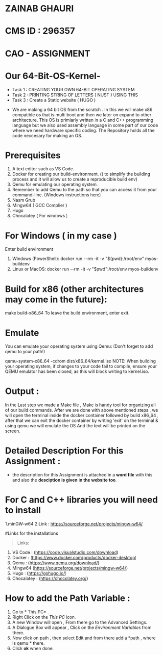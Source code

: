 
# ZAINAB GHAURI
# CMS ID : 296357
# CAO - ASSIGNMENT 

# Our 64-Bit-OS-Kernel- 
 * Task 1 : CREATING YOUR OWN 64-BIT OPERATING SYSTEM
 * Task 2 : PRINTING STRING OF LETTERS ( NUST ) USING THIS 
 * Task 3 : Create a Static website ( HUGO )
-	We are making a 64 bit OS from the scratch . In this we will make x86 compatible os that is multi boot and then we later on expand to other architecture. This OS is primiarly written in a C and C++ programming language but we also used assembly language in some part of our code where we need hardware specific coding. 
The Repository holds all the code neccesary for making an OS.

# Prerequisites
1. A text editor such as VS Code.
2. Docker for creating our build-environment. (( to simplify the building process and it will allow us to create a reproducible build env)
3. Qemu for emulating our operating system.
4. Remember to add Qemu to the path so that you can access it from your command-line. (Windows instructions here)
5. Nasm Grub
6. Mingw64 ( GCC Complier )
7. Hugo
8. Chocalatey ( For windows )

# For Windows ( in my case )
Enter build environment
1. Windows (PowerShell): docker run --rm -it -v "${pwd}:/root/env" myos-buildenv
2. Linux or MacOS: docker run --rm -it -v "$pwd":/root/env myos-buildenv

# Build for x86 (other architectures may come in the future):

make build-x86_64
To leave the build environment, enter exit.

# Emulate
You can emulate your operating system using Qemu: (Don't forget to add qemu to your path!)

qemu-system-x86_64 -cdrom dist/x86_64/kernel.iso
NOTE: When building your operating system, if changes to your code fail to compile, ensure your QEMU emulator has been closed, as this will block writing to kernel.iso.

#	Output :
In the Last step we made a Make file ,  Make is handy tool for organizing all of our build commands. After we are done with above mentioned steps , we will open the terminal inside the docker container followed by  build x86_64 , after that we can exit the docker container by writing 'exit' on the terminal & using qemu we will emulate the OS And the text will be printed on the screen.  


# Detailed Description For this Assignment :
- the description for this Assignment is attached in a **word file** with this and also the **desciption is given in the website too**.

# For C and C++ libraries you will need to install
 1.minGW-w64
 2.Link : https://sourceforge.net/projects/mingw-w64/
 
#Links for the installations 
> Links:
   1. VS Code :     (https://code.visualstudio.com/download)
   2. Docker :      (https://www.docker.com/products/docker-desktop)
   3. Qemu :        (https://www.qemu.org/download/)
   4. Mingw64       (https://sourceforge.net/projects/mingw-w64/)
   5. Hugo :        (https://gohugo.io/)
   6. Chocalatey :  (https://chocolatey.org/)

# How to add the Path Variable :
  1. Go to * This PC* .
  2. Right Click on the *This PC* icon.
  3. A new Window will open , From there go to the Advanced Settings.
  4. A Dialogue Box will appear , Click on the *Environment Variables* from there.
  5. Now click on path , then select Edit and from there
     add a *path , where is qemu * there.
  6. Click **ok** when done.

